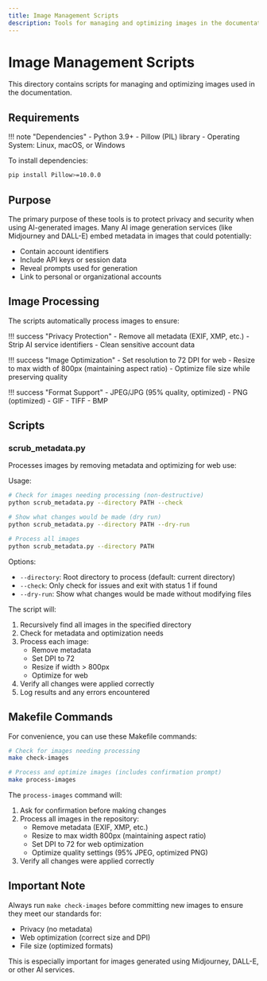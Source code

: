 ```yaml
---
title: Image Management Scripts
description: Tools for managing and optimizing images in the documentation
---
```


# Image Management Scripts

This directory contains scripts for managing and optimizing images used in the documentation.

## Requirements

!!! note "Dependencies"
    - Python 3.9+
    - Pillow (PIL) library
    - Operating System: Linux, macOS, or Windows

To install dependencies:
```bash
pip install Pillow>=10.0.0
```

## Purpose

The primary purpose of these tools is to protect privacy and security when using AI-generated images. Many AI image generation services (like Midjourney and DALL-E) embed metadata in images that could potentially:
- Contain account identifiers
- Include API keys or session data
- Reveal prompts used for generation
- Link to personal or organizational accounts

## Image Processing

The scripts automatically process images to ensure:

!!! success "Privacy Protection"
    - Remove all metadata (EXIF, XMP, etc.)
    - Strip AI service identifiers
    - Clean sensitive account data

!!! success "Image Optimization"
    - Set resolution to 72 DPI for web
    - Resize to max width of 800px (maintaining aspect ratio)
    - Optimize file size while preserving quality

!!! success "Format Support"
    - JPEG/JPG (95% quality, optimized)
    - PNG (optimized)
    - GIF
    - TIFF
    - BMP

## Scripts

### scrub_metadata.py

Processes images by removing metadata and optimizing for web use:

Usage:
```bash
# Check for images needing processing (non-destructive)
python scrub_metadata.py --directory PATH --check

# Show what changes would be made (dry run)
python scrub_metadata.py --directory PATH --dry-run

# Process all images
python scrub_metadata.py --directory PATH
```

Options:
- `--directory`: Root directory to process (default: current directory)
- `--check`: Only check for issues and exit with status 1 if found
- `--dry-run`: Show what changes would be made without modifying files

The script will:
1. Recursively find all images in the specified directory
2. Check for metadata and optimization needs
3. Process each image:
   - Remove metadata
   - Set DPI to 72
   - Resize if width > 800px
   - Optimize for web
4. Verify all changes were applied correctly
5. Log results and any errors encountered

## Makefile Commands

For convenience, you can use these Makefile commands:

```bash
# Check for images needing processing
make check-images

# Process and optimize images (includes confirmation prompt)
make process-images
```

The `process-images` command will:
1. Ask for confirmation before making changes
2. Process all images in the repository:
   - Remove metadata (EXIF, XMP, etc.)
   - Resize to max width 800px (maintaining aspect ratio)
   - Set DPI to 72 for web optimization
   - Optimize quality settings (95% JPEG, optimized PNG)
3. Verify all changes were applied correctly

## Important Note

Always run `make check-images` before committing new images to ensure they meet our standards for:
- Privacy (no metadata)
- Web optimization (correct size and DPI)
- File size (optimized formats)

This is especially important for images generated using Midjourney, DALL-E, or other AI services.
